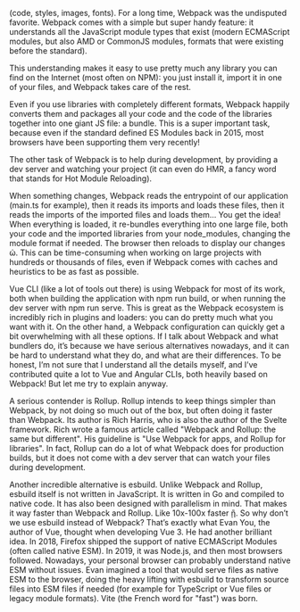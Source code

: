 
(code, styles, images, fonts).
For a long time, Webpack was the undisputed favorite. Webpack comes with a simple but super handy feature: it understands all the JavaScript module types that exist (modern ECMAScript modules, but also AMD or CommonJS modules, formats that were existing before the standard).

This understanding makes it easy to use pretty much any library you can find on the Internet (most often on NPM): you just install it, import it in one of your files, and Webpack takes care of the rest.

Even if you use libraries with completely different formats, Webpack happily converts them and
packages all your code and the code of the libraries together into one giant JS file: a bundle. This is a super important task, because even if the standard defined ES Modules back in 2015, most browsers have been supporting them very recently!

The other task of Webpack is to help during development, by providing a dev server and watching your project (it can even do HMR, a fancy word that stands for Hot Module Reloading).

When something changes, Webpack reads the entrypoint of our application (main.ts for example), then it reads its imports and loads these files, then it reads the imports of the imported files and loads them… You get the idea! When everything is loaded, it re-bundles everything into one large file, both your code and the imported libraries from your node_modules, changing the module format if needed. The browser then reloads to display our changes ὠ. This can be time-consuming when working on large projects with hundreds or thousands of files, even if Webpack comes with caches and heuristics to be as fast as possible.

Vue CLI (like a lot of tools out there) is using Webpack for most of its work, both when building the application with npm run build, or when running the dev server with npm run serve.
This is great as the Webpack ecosystem is incredibly rich in plugins and loaders: you can do pretty much what you want with it. On the other hand, a Webpack configuration can quickly get a bit overwhelming with all these options. If I talk about Webpack and what bundlers do, it’s because we have serious alternatives nowadays, and it can be hard to understand what they do, and what are their differences. To be honest, I’m not sure that I understand all the details myself, and I’ve contributed quite a lot to Vue and Angular CLIs, both heavily based on Webpack! But let me try to explain anyway.

A serious contender is Rollup. Rollup intends to keep things simpler than Webpack, by not doing so much out of the box, but often doing it faster than Webpack. Its author is Rich Harris, who is also the author of the Svelte framework. Rich wrote a famous article called "Webpack and Rollup: the same but different". His guideline is "Use Webpack for apps, and Rollup for libraries". In fact, Rollup can do a lot of what Webpack does for production builds, but it does not come with a dev server that can watch your files during development.

Another incredible alternative is esbuild. Unlike Webpack and Rollup, esbuild itself is not written in
JavaScript. It is written in Go and compiled to native code. It has also been designed with
parallelism in mind. That makes it way faster than Webpack and Rollup. Like 10x-100x faster ᾒ.
So why don’t we use esbuild instead of Webpack? That’s exactly what Evan You, the author of Vue, thought when developing Vue 3. He had another brilliant idea. In 2018, Firefox shipped the support of native ECMAScript Modules (often called native ESM). In 2019, it was Node.js, and then most browsers followed. Nowadays, your personal browser can probably understand native ESM
without issues. Evan imagined a tool that would serve files as native ESM to the browser, doing the heavy lifting with esbuild to transform source files into ESM files if needed (for example for
TypeScript or Vue files or legacy module formats).
Vite (the French word for "fast") was born.
